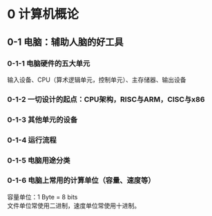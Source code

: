 
# 0 计算机概论

## 0-1 电脑：辅助人脑的好工具

### 0-1-1 电脑硬件的五大单元
输入设备、CPU（算术逻辑单元，控制单元）、主存储器、输出设备

### 0-1-2 一切设计的起点：CPU架构，RISC与ARM，CISC与x86

### 0-1-3 其他单元的设备

### 0-1-4 运行流程

### 0-1-5 电脑用途分类

### 0-1-6 电脑上常用的计算单位（容量、速度等）
容量单位：1 Byte = 8 bits  
文件单位常使用二进制，速度单位常使用十进制。
